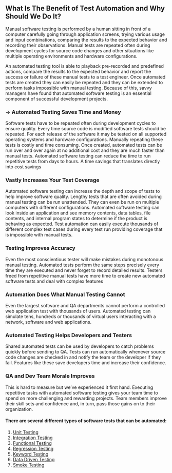 ## What Is The Benefit of Test Automation and Why Should We Do It?

Manual software testing is performed by a human sitting in front of a computer carefully going through application screens, trying various usage and input combinations, comparing the results to the expected behavior and recording their observations. Manual tests are repeated often during development cycles for source code changes and other situations like multiple operating environments and hardware configurations.

An automated testing tool is able to playback pre-recorded and predefined actions, compare the results to the expected behavior and report the success or failure of these manual tests to a test engineer. Once automated tests are created they can easily be repeated and they can be extended to perform tasks impossible with manual testing. Because of this, savvy managers have found that automated software testing is an essential component of successful development projects.

### -> Automated Testing Saves Time and Money
Software tests have to be repeated often during development cycles to ensure quality. Every time source code is modified software tests should be repeated. For each release of the software it may be tested on all supported operating systems and hardware configurations. Manually repeating these tests is costly and time consuming. Once created, automated tests can be run over and over again at no additional cost and they are much faster than manual tests. Automated software testing can reduce the time to run repetitive tests from days to hours. A time savings that translates directly into cost savings

### Vastly Increases Your Test Coverage
Automated software testing can increase the depth and scope of tests to help improve software quality. Lengthy tests that are often avoided during manual testing can be run unattended. They can even be run on multiple computers with different configurations. Automated software testing can look inside an application and see memory contents, data tables, file contents, and internal program states to determine if the product is behaving as expected. Test automation can easily execute thousands of different complex test cases during every test run providing coverage that is impossible with manual tests.

### Testing Improves Accuracy
Even the most conscientious tester will make mistakes during monotonous manual testing. Automated tests perform the same steps precisely every time they are executed and never forget to record detailed results. Testers freed from repetitive manual tests have more time to create new automated software tests and deal with complex features

### Automation Does What Manual Testing Cannot
Even the largest software and QA departments cannot perform a controlled web application test with thousands of users. Automated testing can simulate tens, hundreds or thousands of virtual users interacting with a network, software and web applications.

### Automated Testing Helps Developers and Testers
Shared automated tests can be used by developers to catch problems quickly before sending to QA. Tests can run automatically whenever source code changes are checked in and notify the team or the developer if they fail. Features like these save developers time and increase their confidence.

### QA and Dev Team Morale Improves
This is hard to measure but we’ve experienced it first hand. Executing repetitive tasks with automated software testing gives your team time to spend on more challenging and rewarding projects. Team members improve their skill sets and confidence and, in turn, pass those gains on to their organization.

#### There are several different types of software tests that can be automated:

1. [Unit Testing](https://smartbear.com/learn/automated-testing/what-is-unit-testing/)
2. [Integration Testing](https://smartbear.com/learn/automated-testing/what-is-integration-testing/)
3. [Functional Testing](https://smartbear.com/solutions/functional-testing/)
4. [Regression Testing](https://smartbear.com/learn/automated-testing/what-is-regression-testing/)
5. [Keyword Testing](https://smartbear.com/learn/automated-testing/benefits-of-keyword-testing/)
6. [Data Driven Testing](https://smartbear.com/learn/automated-testing/introduction-to-data-driven-testing/)
7. [Smoke Testing](https://support.smartbear.com/readyapi/docs/performance/configure/new/templates/smoke.html?_ga=2.177294124.806472957.1612812440-886064685.1612812440)
